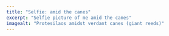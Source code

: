```yaml
---
title: "Selfie: amid the canes"
excerpt: "Selfie picture of me amid the canes"
imagealt: "Protesilaos amidst verdant canes (giant reeds)"
---
```

